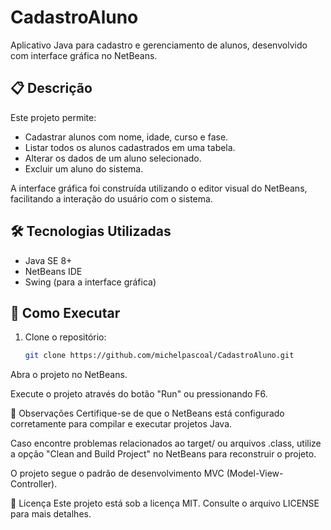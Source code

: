 # CadastroAluno

Aplicativo Java para cadastro e gerenciamento de alunos, desenvolvido com interface gráfica no NetBeans.

## 📋 Descrição

Este projeto permite:
- Cadastrar alunos com nome, idade, curso e fase.
- Listar todos os alunos cadastrados em uma tabela.
- Alterar os dados de um aluno selecionado.
- Excluir um aluno do sistema.

A interface gráfica foi construída utilizando o editor visual do NetBeans, facilitando a interação do usuário com o sistema.

## 🛠️ Tecnologias Utilizadas

- Java SE 8+
- NetBeans IDE
- Swing (para a interface gráfica)

## 🚀 Como Executar

1. Clone o repositório:
   ```bash
   git clone https://github.com/michelpascoal/CadastroAluno.git

Abra o projeto no NetBeans.

Execute o projeto através do botão "Run" ou pressionando F6.

📌 Observações
Certifique-se de que o NetBeans está configurado corretamente para compilar e executar projetos Java.

Caso encontre problemas relacionados ao target/ ou arquivos .class, utilize a opção "Clean and Build Project" no NetBeans para reconstruir o projeto.

O projeto segue o padrão de desenvolvimento MVC (Model-View-Controller).

📄 Licença
Este projeto está sob a licença MIT. Consulte o arquivo LICENSE para mais detalhes.
